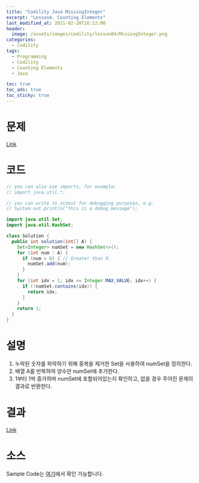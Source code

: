 ```yaml
---
title: "Codility Java MissingInteger"
excerpt: "Lesson4. Counting Elements"
last_modified_at: 2021-02-20T16:12:00
header:
  image: /assets/images/codility/lesson04/MissingInteger.png
categories:
  - Codility
tags:
  - Programming
  - Codility
  - Counting Elements
  - Java

toc: true
toc_ads: true
toc_sticky: true
---
```

# 문제
[Link](https://app.codility.com/programmers/lessons/4-counting_elements/missing_integer/)

# 코드
```java
// you can also use imports, for example:
// import java.util.*;

// you can write to stdout for debugging purposes, e.g.
// System.out.println("this is a debug message");

import java.util.Set;
import java.util.HashSet;

class Solution {
  public int solution(int[] A) {
    Set<Integer> numSet = new HashSet<>();
    for (int num : A) {
      if (num > 0) { // Greater than 0.
        numSet.add(num);
      }
    }
    for (int idx = 1; idx <= Integer.MAX_VALUE; idx++) {
      if (!numSet.contains(idx)) {
        return idx;
      }
    }
    return 1;
  }
}
```

# 설명
1. 누락된 숫자를 파악하기 위해 중복을 제거한 Set을 사용하여 numSet을 정의한다.
2. 배열 A를 반복하여 양수만 numSet에 추가한다.
3. 1부터 1씩 증가하며 numSet에 포함되어있는지 확인하고, 없을 경우 주어진 문제의 결과로 반환한다.

# 결과
[Link](https://app.codility.com/demo/results/training6RJEX8-PHQ/)

# 소스
Sample Code는 [여기](https://github.com/GracefulSoul/codility/blob/master/src/main/java/lesson04/MissingInteger.java)에서 확인 가능합니다.